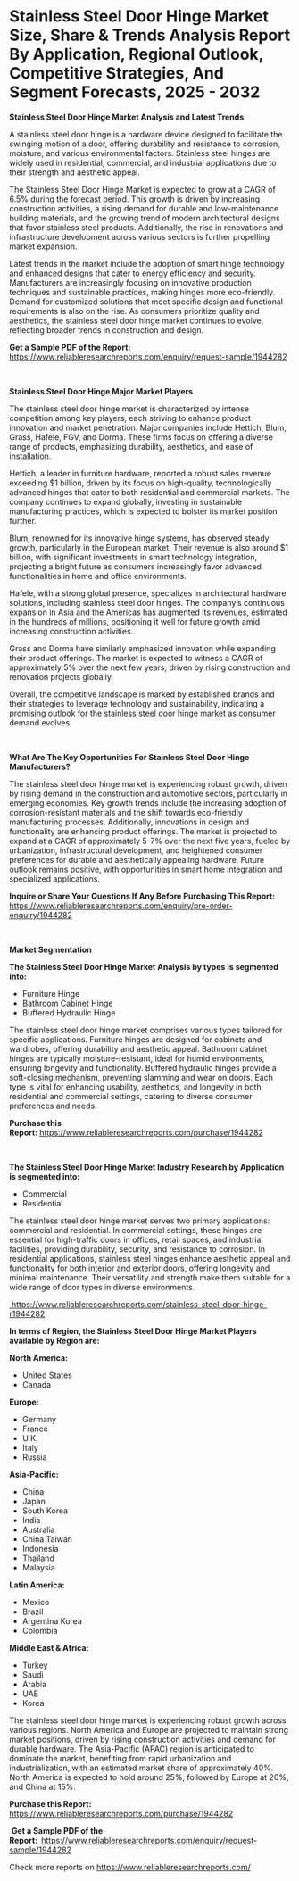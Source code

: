 <p><h1>Stainless Steel Door Hinge Market Size, Share & Trends Analysis Report By Application, Regional Outlook, Competitive Strategies, And Segment Forecasts, 2025 - 2032</h1></p><p><strong>Stainless Steel Door Hinge Market Analysis and Latest Trends</strong></p>
<p><p>A stainless steel door hinge is a hardware device designed to facilitate the swinging motion of a door, offering durability and resistance to corrosion, moisture, and various environmental factors. Stainless steel hinges are widely used in residential, commercial, and industrial applications due to their strength and aesthetic appeal.</p><p>The Stainless Steel Door Hinge Market is expected to grow at a CAGR of 6.5% during the forecast period. This growth is driven by increasing construction activities, a rising demand for durable and low-maintenance building materials, and the growing trend of modern architectural designs that favor stainless steel products. Additionally, the rise in renovations and infrastructure development across various sectors is further propelling market expansion.</p><p>Latest trends in the market include the adoption of smart hinge technology and enhanced designs that cater to energy efficiency and security. Manufacturers are increasingly focusing on innovative production techniques and sustainable practices, making hinges more eco-friendly. Demand for customized solutions that meet specific design and functional requirements is also on the rise. As consumers prioritize quality and aesthetics, the stainless steel door hinge market continues to evolve, reflecting broader trends in construction and design.</p></p>
<p><strong>Get a Sample PDF of the Report:&nbsp;</strong> <a href="https://www.reliableresearchreports.com/enquiry/request-sample/1944282?utm_campaign=3349&utm_medium=2&utm_source=Github&utm_content=ia&utm_term=08042025&utm_id=stainless-steel-door-hinge">https://www.reliableresearchreports.com/enquiry/request-sample/1944282</a></p>
<p>&nbsp;</p>
<p><strong>Stainless Steel Door Hinge Major Market Players</strong></p>
<p><p>The stainless steel door hinge market is characterized by intense competition among key players, each striving to enhance product innovation and market penetration. Major companies include Hettich, Blum, Grass, Hafele, FGV, and Dorma. These firms focus on offering a diverse range of products, emphasizing durability, aesthetics, and ease of installation.</p><p>Hettich, a leader in furniture hardware, reported a robust sales revenue exceeding $1 billion, driven by its focus on high-quality, technologically advanced hinges that cater to both residential and commercial markets. The company continues to expand globally, investing in sustainable manufacturing practices, which is expected to bolster its market position further.</p><p>Blum, renowned for its innovative hinge systems, has observed steady growth, particularly in the European market. Their revenue is also around $1 billion, with significant investments in smart technology integration, projecting a bright future as consumers increasingly favor advanced functionalities in home and office environments.</p><p>Hafele, with a strong global presence, specializes in architectural hardware solutions, including stainless steel door hinges. The company’s continuous expansion in Asia and the Americas has augmented its revenues, estimated in the hundreds of millions, positioning it well for future growth amid increasing construction activities.</p><p>Grass and Dorma have similarly emphasized innovation while expanding their product offerings. The market is expected to witness a CAGR of approximately 5% over the next few years, driven by rising construction and renovation projects globally.</p><p>Overall, the competitive landscape is marked by established brands and their strategies to leverage technology and sustainability, indicating a promising outlook for the stainless steel door hinge market as consumer demand evolves.</p></p>
<p>&nbsp;</p>
<p><strong>What Are The Key Opportunities For Stainless Steel Door Hinge Manufacturers?</strong></p>
<p><p>The stainless steel door hinge market is experiencing robust growth, driven by rising demand in the construction and automotive sectors, particularly in emerging economies. Key growth trends include the increasing adoption of corrosion-resistant materials and the shift towards eco-friendly manufacturing processes. Additionally, innovations in design and functionality are enhancing product offerings. The market is projected to expand at a CAGR of approximately 5-7% over the next five years, fueled by urbanization, infrastructural development, and heightened consumer preferences for durable and aesthetically appealing hardware. Future outlook remains positive, with opportunities in smart home integration and specialized applications.</p></p>
<p><strong>Inquire or Share Your Questions If Any Before Purchasing This Report:</strong> <a href="https://www.reliableresearchreports.com/enquiry/pre-order-enquiry/1944282?utm_campaign=3349&utm_medium=2&utm_source=Github&utm_content=ia&utm_term=08042025&utm_id=stainless-steel-door-hinge">https://www.reliableresearchreports.com/enquiry/pre-order-enquiry/1944282</a></p>
<p>&nbsp;</p>
<p><strong>Market Segmentation</strong></p>
<p><strong>The Stainless Steel Door Hinge Market Analysis by types is segmented into:</strong></p>
<p><ul><li>Furniture Hinge</li><li>Bathroom Cabinet Hinge</li><li>Buffered Hydraulic Hinge</li></ul></p>
<p><p>The stainless steel door hinge market comprises various types tailored for specific applications. Furniture hinges are designed for cabinets and wardrobes, offering durability and aesthetic appeal. Bathroom cabinet hinges are typically moisture-resistant, ideal for humid environments, ensuring longevity and functionality. Buffered hydraulic hinges provide a soft-closing mechanism, preventing slamming and wear on doors. Each type is vital for enhancing usability, aesthetics, and longevity in both residential and commercial settings, catering to diverse consumer preferences and needs.</p></p>
<p><strong>Purchase this Report:&nbsp;</strong><a href="https://www.reliableresearchreports.com/purchase/1944282?utm_campaign=3349&utm_medium=2&utm_source=Github&utm_content=ia&utm_term=08042025&utm_id=stainless-steel-door-hinge">https://www.reliableresearchreports.com/purchase/1944282</a></p>
<p>&nbsp;</p>
<p><strong>The Stainless Steel Door Hinge Market Industry Research by Application is segmented into:</strong></p>
<p><ul><li>Commercial</li><li>Residential</li></ul></p>
<p><p>The stainless steel door hinge market serves two primary applications: commercial and residential. In commercial settings, these hinges are essential for high-traffic doors in offices, retail spaces, and industrial facilities, providing durability, security, and resistance to corrosion. In residential applications, stainless steel hinges enhance aesthetic appeal and functionality for both interior and exterior doors, offering longevity and minimal maintenance. Their versatility and strength make them suitable for a wide range of door types in diverse environments.</p></p>
<p><a href="https://www.reliableresearchreports.com/stainless-steel-door-hinge-r1944282?utm_campaign=3349&utm_medium=2&utm_source=Github&utm_content=ia&utm_term=08042025&utm_id=stainless-steel-door-hinge">&nbsp;https://www.reliableresearchreports.com/stainless-steel-door-hinge-r1944282</a></p>
<p><strong>In terms of Region, the Stainless Steel Door Hinge Market Players available by Region are:</strong></p>
<p>
    <p> <strong> North America: </strong>
        <ul>
            <li>United States</li>
            <li>Canada</li>
        </ul>
        </p> 
    <p> <strong> Europe: </strong>
        <ul>
            <li>Germany</li>
            <li>France</li>
            <li>U.K.</li>
            <li>Italy</li>
            <li>Russia</li>
        </ul>
        </p> 
    <p> <strong> Asia-Pacific: </strong>
        <ul>
            <li>China</li>
            <li>Japan</li>
            <li>South Korea</li>
            <li>India</li>
            <li>Australia</li>
            <li>China Taiwan</li>
            <li>Indonesia</li>
            <li>Thailand</li>
            <li>Malaysia</li>
        </ul>
        </p> 
    <p> <strong> Latin America: </strong>
        <ul>
            <li>Mexico</li>
            <li>Brazil</li>
            <li>Argentina Korea</li>
            <li>Colombia</li>
        </ul>
        </p> 
    <p> <strong> Middle East & Africa: </strong>
        <ul>
            <li>Turkey</li>
            <li>Saudi</li>
            <li>Arabia</li>
            <li>UAE</li>
            <li>Korea</li>
        </ul>
    </p>
    </p>
<p><p>The stainless steel door hinge market is experiencing robust growth across various regions. North America and Europe are projected to maintain strong market positions, driven by rising construction activities and demand for durable hardware. The Asia-Pacific (APAC) region is anticipated to dominate the market, benefiting from rapid urbanization and industrialization, with an estimated market share of approximately 40%. North America is expected to hold around 25%, followed by Europe at 20%, and China at 15%.</p></p>
<p><strong>Purchase this Report: </strong><a href="https://www.reliableresearchreports.com/purchase/1944282?utm_campaign=3349&utm_medium=2&utm_source=Github&utm_content=ia&utm_term=08042025&utm_id=stainless-steel-door-hinge">https://www.reliableresearchreports.com/purchase/1944282</a></p>
<p>&nbsp;<strong>Get a Sample PDF of the Report:&nbsp;&nbsp;</strong><a href="https://www.reliableresearchreports.com/enquiry/request-sample/1944282?utm_campaign=3349&utm_medium=2&utm_source=Github&utm_content=ia&utm_term=08042025&utm_id=stainless-steel-door-hinge">https://www.reliableresearchreports.com/enquiry/request-sample/1944282</a></p>
<p><strong></strong></p>
<p>Check more reports on <a href="https://www.reliableresearchreports.com/?utm_campaign=3349&utm_medium=2&utm_source=Github&utm_content=ia&utm_term=08042025&utm_id=stainless-steel-door-hinge">https://www.reliableresearchreports.com/</a></p>